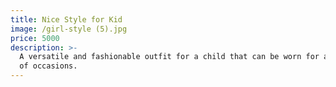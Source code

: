 ```yaml
---
title: Nice Style for Kid
image: /girl-style (5).jpg
price: 5000
description: >-
  A versatile and fashionable outfit for a child that can be worn for a variety
  of occasions.
---
```


